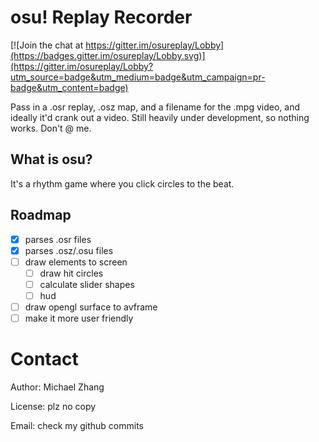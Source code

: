 osu! Replay Recorder
====================

[![Join the chat at https://gitter.im/osureplay/Lobby](https://badges.gitter.im/osureplay/Lobby.svg)](https://gitter.im/osureplay/Lobby?utm_source=badge&utm_medium=badge&utm_campaign=pr-badge&utm_content=badge)

Pass in a .osr replay, .osz map, and a filename for the .mpg video, and ideally it'd crank out a video. Still heavily under development, so nothing works. Don't @ me.

What is osu?
------------

It's a rhythm game where you click circles to the beat.

Roadmap
-------

- [x] parses .osr files
- [x] parses .osz/.osu files
- [ ] draw elements to screen
  - [ ] draw hit circles
  - [ ] calculate slider shapes
  - [ ] hud
- [ ] draw opengl surface to avframe
- [ ] make it more user friendly

Contact
=======

Author: Michael Zhang

License: plz no copy

Email: check my github commits